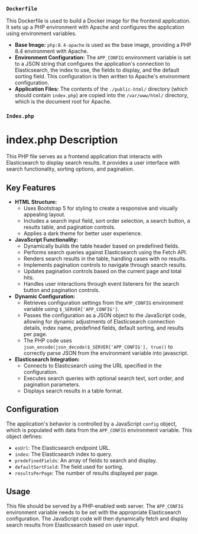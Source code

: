 ### `Dockerfile`

This Dockerfile is used to build a Docker image for the frontend application. It sets up a PHP environment with Apache and configures the application using environment variables.

-   **Base Image:** `php:8.4-apache` is used as the base image, providing a PHP 8.4 environment with Apache.
-   **Environment Configuration:** The `APP_CONFIG` environment variable is set to a JSON string that configures the application's connection to Elasticsearch, the index to use, the fields to display, and the default sorting field. This configuration is then written to Apache's environment configuration.
-   **Application Files:** The contents of the `./public-html/` directory (which should contain `index.php`) are copied into the `/var/www/html/` directory, which is the document root for Apache.

### `Index.php`

# index.php Description

This PHP file serves as a frontend application that interacts with Elasticsearch to display search results. It provides a user interface with search functionality, sorting options, and pagination.

## Key Features

-   **HTML Structure:**
    -   Uses Bootstrap 5 for styling to create a responsive and visually appealing layout.
    -   Includes a search input field, sort order selection, a search button, a results table, and pagination controls.
    -   Applies a dark theme for better user experience.
-   **JavaScript Functionality:**
    -   Dynamically builds the table header based on predefined fields.
    -   Performs search queries against Elasticsearch using the Fetch API.
    -   Renders search results in the table, handling cases with no results.
    -   Implements pagination controls to navigate through search results.
    -   Updates pagination controls based on the current page and total hits.
    -   Handles user interactions through event listeners for the search button and pagination controls.
-   **Dynamic Configuration:**
    -   Retrieves configuration settings from the `APP_CONFIG` environment variable using `$_SERVER['APP_CONFIG']`.
    -   Passes the configuration as a JSON object to the JavaScript code, allowing for dynamic adjustments of Elasticsearch connection details, index name, predefined fields, default sorting, and results per page.
    -   The PHP code uses `json_encode(json_decode($_SERVER['APP_CONFIG'], true))` to correctly parse JSON from the environment variable into javascript.
-   **Elasticsearch Integration:**
    -   Connects to Elasticsearch using the URL specified in the configuration.
    -   Executes search queries with optional search text, sort order, and pagination parameters.
    -   Displays search results in a table format.

## Configuration

The application's behavior is controlled by a JavaScript `config` object, which is populated with data from the `APP_CONFIG` environment variable. This object defines:

-   `esUrl`: The Elasticsearch endpoint URL.
-   `index`: The Elasticsearch index to query.
-   `predefinedFields`: An array of fields to search and display.
-   `defaultSortField`: The field used for sorting.
-   `resultsPerPage`: The number of results displayed per page.

## Usage

This file should be served by a PHP-enabled web server. The `APP_CONFIG` environment variable needs to be set with the appropriate Elasticsearch configuration. The JavaScript code will then dynamically fetch and display search results from Elasticsearch based on user input.